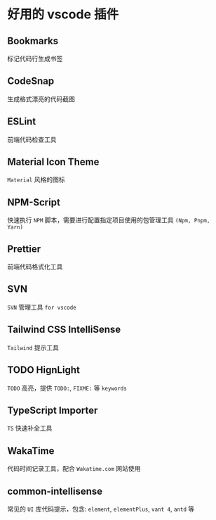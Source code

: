 # 好用的 vscode 插件

## Bookmarks

标记代码行生成书签

## CodeSnap

生成格式漂亮的代码截图

## ESLint

前端代码检查工具

## Material Icon Theme

`Material` 风格的图标

## NPM-Script 

快速执行 `NPM` 脚本，需要进行配置指定项目使用的包管理工具 `(Npm, Pnpm, Yarn)`

## Prettier

前端代码格式化工具

## SVN

`SVN` 管理工具 `for vscode`

## Tailwind CSS IntelliSense

`Tailwind` 提示工具

## TODO HignLight

`TODO` 高亮，提供 `TODO:`, `FIXME:` 等 `keywords`

## TypeScript Importer

`TS` 快速补全工具

## WakaTime

代码时间记录工具，配合 `Wakatime.com` 网站使用

## common-intellisense

常见的 `UI` 库代码提示，包含: `element`, `elementPlus`, `vant 4`, `antd` 等